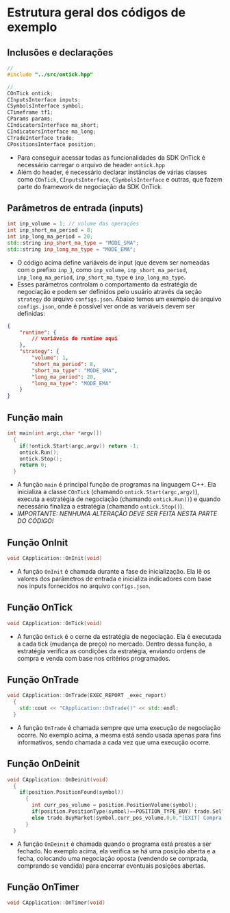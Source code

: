 # Estrutura geral dos códigos de exemplo

## Inclusões e declarações
``` c++
//
#include "../src/ontick.hpp"

//
COnTick ontick;
CInputsInterface inputs;
CSymbolsInterface symbol;
CTimeframe tf1;
CParams params;
CIndicatorsInterface ma_short;
CIndicatorsInterface ma_long;
CTradeInterface trade;
CPositionsInterface position;
```
- Para conseguir acessar todas as funcionalidades da SDK OnTick é necessário carregar o arquivo de header `ontick.hpp`
- Além do header, é necessário declarar instâncias de várias classes como `COnTick`, `CInputsInterface`, `CSymbolsInterface` e outras, que fazem parte do framework de negociação da SDK OnTick.

## Parâmetros de entrada (inputs)
``` c++
int inp_volume = 1; // volume das operações
int inp_short_ma_period = 8;
int inp_long_ma_period = 20;
std::string inp_short_ma_type = "MODE_SMA";
std::string inp_long_ma_type = "MODE_EMA";
```
- O código acima define variáveis de input (que devem ser nomeadas com o prefixo `inp_`), como `inp_volume`, `inp_short_ma_period`, `inp_long_ma_period`, `inp_short_ma_type` e `inp_long_ma_type`.
- Esses parâmetros controlam o comportamento da estratégia de negociação e podem ser definidos pelo usuário através da seção `strategy` do arquivo `configs.json`. Abaixo temos um exemplo de arquivo `configs.json`, onde é possível ver onde as variáveis devem ser definidas:
``` json
{
    "runtime": {
        // variáveis de runtime aqui
    },
    "strategy": {
        "volume": 1,
        "short_ma_period": 8,
        "short_ma_type": "MODE_SMA",
        "long_ma_period": 20,
        "long_ma_type": "MODE_EMA"
    }
}
```

## Função main
``` c++
int main(int argc,char *argv[])
  {
    if(!ontick.Start(argc,argv)) return -1;
    ontick.Run();
    ontick.Stop();
    return 0;
  }
```
- A função `main` é principal função de programas na linguagem C++. Ela inicializa a classe `COnTick` (chamando `ontick.Start(argc,argv)`), executa a estratégia de negociação (chamando `ontick.Run()`) e quando necessário finaliza a estratégia (chamando `ontick.Stop()`).
- *IMPORTANTE: NENHUMA ALTERAÇÃO DEVE SER FEITA NESTA PARTE DO CÓDIGO!*

## Função OnInit
``` c++
void CApplication::OnInit(void)
```
- A função `OnInit` é chamada durante a fase de inicialização. Ela lê os valores dos parâmetros de entrada e inicializa indicadores com base nos inputs fornecidos no arquivo `configs.json`.

## Função OnTick
``` c++
void CApplication::OnTick(void)
```
- A função `OnTick` é o cerne da estratégia de negociação. Ela é executada a cada tick (mudança de preço) no mercado. Dentro dessa função, a estratégia verifica as condições da estratégia, enviando ordens de compra e venda com base nos critérios programados.

## Função OnTrade
``` c++
void CApplication::OnTrade(EXEC_REPORT _exec_report)
  {
    std::cout << "CApplication::OnTrade()" << std::endl;
  }
```
- A função `OnTrade` é chamada sempre que uma execução de negociação ocorre. No exemplo acima, a mesma está sendo usada apenas para fins informativos, sendo chamada a cada vez que uma execução ocorre.

## Função OnDeinit
``` c++
void CApplication::OnDeinit(void)
  {
    if(position.PositionFound(symbol))
      {
        int curr_pos_volume = position.PositionVolume(symbol);
        if(position.PositionType(symbol)==POSITION_TYPE_BUY) trade.SellMarket(symbol,curr_pos_volume,0,0,"[EXIT] Venda a mercado");
        else trade.BuyMarket(symbol,curr_pos_volume,0,0,"[EXIT] Compra a mercado");
      }
  }
```
- A função `OnDeinit` é chamada quando o programa está prestes a ser fechado. No exemplo acima, ela verifica se há uma posição aberta e a fecha, colocando uma negociação oposta (vendendo se comprada, comprando se vendida) para encerrar eventuais posições abertas.

## Função OnTimer
``` c++
void CApplication::OnTimer(void)
```